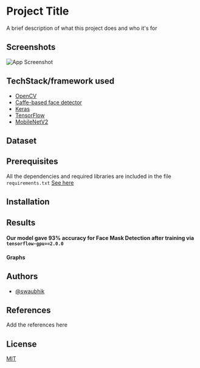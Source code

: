 
# Project Title

A brief description of what this project does and who it's for


## Screenshots

![App Screenshot](https://via.placeholder.com/468x300?text=App+Screenshot+Here)

##  TechStack/framework used
<!-- Add the list of frameworks use using this format -->
- [OpenCV](https://opencv.org/)
- [Caffe-based face detector](https://caffe.berkeleyvision.org/)
- [Keras](https://keras.io/)
- [TensorFlow](https://www.tensorflow.org/)
- [MobileNetV2](https://arxiv.org/abs/1801.04381)
## Dataset

<!-- Write details about your dataset how to get it, and explain it. -->

## Prerequisites

All the dependencies and required libraries are included in the file <code>requirements.txt</code> [See here](https://github.com/swaubhik/face-mask-detector/blob/master/requirements.txt)

## Installation

<!-- Steps to Install your project and use it -->

## Results

#### Our model gave 93% accuracy for Face Mask Detection after training via <code>tensorflow-gpu==2.0.0</code>

<!-- add your evaluation images or the model summary -->

#### Graphs
<!-- add the graphs -->

## Authors
<!-- add list of authors in this format -->

- [@swaubhik](https://www.github.com/swaubhik)

## References

Add the references here

## License

[MIT](https://choosealicense.com/licenses/mit/)

